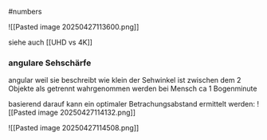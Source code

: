 #numbers 

![[Pasted image 20250427113600.png]]

siehe auch [[UHD vs 4K]]

### angulare Sehschärfe
angular weil sie beschreibt wie klein der Sehwinkel ist zwischen dem 2 Objekte als getrennt wahrgenommen werden
bei Mensch ca 1 Bogenminute

basierend darauf kann ein optimaler Betrachungsabstand ermittelt werden:
![[Pasted image 20250427114132.png]]

![[Pasted image 20250427114508.png]]